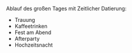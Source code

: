 Ablauf des großen Tages mit Zeitlicher Datierung:

- Trauung
- Kaffeetrinken
- Fest am Abend
- Afterparty
- Hochzeitsnacht